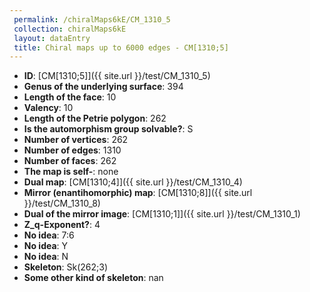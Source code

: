 ```yaml
--- 
 permalink: /chiralMaps6kE/CM_1310_5 
 collection: chiralMaps6kE
 layout: dataEntry
 title: Chiral maps up to 6000 edges - CM[1310;5]
---
```


- **ID**: [CM[1310;5]]({{ site.url }}/test/CM_1310_5)
- **Genus of the underlying surface**: 394
- **Length of the face**: 10
- **Valency**: 10
- **Length of the Petrie polygon**: 262
- **Is the automorphism group solvable?**: S
- **Number of vertices**: 262
- **Number of edges**: 1310
- **Number of faces**: 262
- **The map is self-**: none
- **Dual map**: [CM[1310;4]]({{ site.url }}/test/CM_1310_4)
- **Mirror (enantihomorphic) map**: [CM[1310;8]]({{ site.url }}/test/CM_1310_8)
- **Dual of the mirror image**: [CM[1310;1]]({{ site.url }}/test/CM_1310_1)
- **Z_q-Exponent?**: 4
- **No idea**:  7:6
- **No idea**: Y
- **No idea**: N
- **Skeleton**: Sk(262;3)
- **Some other kind of skeleton**: nan
